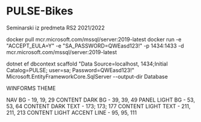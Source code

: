 # PULSE-Bikes

Seminarski iz predmeta RS2 2021/2022

docker pull mcr.microsoft.com/mssql/server:2019-latest
docker run -e "ACCEPT_EULA=Y" -e "SA_PASSWORD=QWEasd123!" -p 1434:1433 -d mcr.microsoft.com/mssql/server:2019-latest

dotnet ef dbcontext scaffold "Data Source=localhost, 1434;Initial Catalog=PULSE; user=sa; Password=QWEasd123!" Microsoft.EntityFrameworkCore.SqlServer --output-dir Database

WINFORMS THEME

NAV BG - 19, 19, 29
CONTENT DARK BG - 39, 39, 49
PANEL LIGHT BG - 53, 53, 64
CONTENT DARK TEXT - 173; 173; 177
CONTENT LIGHT TEXT - 211, 211, 213
CONTENT LIGHT ACCENT LINE - 95, 95, 111
